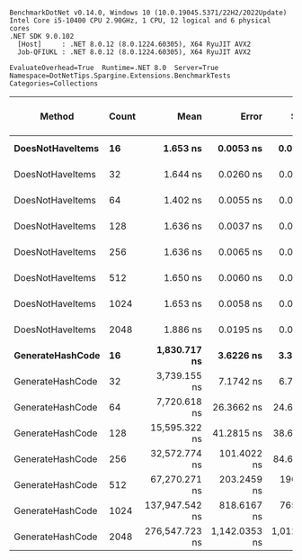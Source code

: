 ```

BenchmarkDotNet v0.14.0, Windows 10 (10.0.19045.5371/22H2/2022Update)
Intel Core i5-10400 CPU 2.90GHz, 1 CPU, 12 logical and 6 physical cores
.NET SDK 9.0.102
  [Host]     : .NET 8.0.12 (8.0.1224.60305), X64 RyuJIT AVX2
  Job-QFIUKL : .NET 8.0.12 (8.0.1224.60305), X64 RyuJIT AVX2

EvaluateOverhead=True  Runtime=.NET 8.0  Server=True  
Namespace=DotNetTips.Spargine.Extensions.BenchmarkTests  Categories=Collections  

```
| Method           | Count | Mean           | Error         | StdDev        | StdErr      | Min            | Q1             | Median         | Q3             | Max            | Op/s          | CI99.9% Margin | Iterations | Kurtosis | MValue | Skewness | Rank | LogicalGroup | Baseline | Exceptions | Completed Work Items | Lock Contentions | Code Size | Allocated |
|----------------- |------ |---------------:|--------------:|--------------:|------------:|---------------:|---------------:|---------------:|---------------:|---------------:|--------------:|---------------:|-----------:|---------:|-------:|---------:|-----:|------------- |--------- |-----------:|---------------------:|-----------------:|----------:|----------:|
| **DoesNotHaveItems** | **16**    |       **1.653 ns** |     **0.0053 ns** |     **0.0047 ns** |   **0.0012 ns** |       **1.644 ns** |       **1.651 ns** |       **1.654 ns** |       **1.657 ns** |       **1.660 ns** | **604,827,673.1** |       **6.999 ns** |      **14.00** |    **2.020** |  **2.000** |  **-0.4454** |    **2** | *****            | **No**       |          **-** |                    **-** |                **-** |      **65 B** |         **-** |
| DoesNotHaveItems | 32    |       1.644 ns |     0.0260 ns |     0.0217 ns |   0.0060 ns |       1.622 ns |       1.630 ns |       1.636 ns |       1.649 ns |       1.697 ns | 608,385,091.3 |       6.497 ns |      13.00 |    3.520 |  2.000 |   1.3126 |    2 | *            | No       |          - |                    - |                - |      65 B |         - |
| DoesNotHaveItems | 64    |       1.402 ns |     0.0055 ns |     0.0051 ns |   0.0013 ns |       1.393 ns |       1.397 ns |       1.402 ns |       1.406 ns |       1.409 ns | 713,479,122.1 |       7.499 ns |      15.00 |    1.461 |  2.000 |  -0.1490 |    1 | *            | No       |          - |                    - |                - |      65 B |         - |
| DoesNotHaveItems | 128   |       1.636 ns |     0.0037 ns |     0.0035 ns |   0.0009 ns |       1.631 ns |       1.634 ns |       1.634 ns |       1.638 ns |       1.642 ns | 611,270,623.8 |       7.500 ns |      15.00 |    2.092 |  2.000 |   0.6820 |    2 | *            | No       |          - |                    - |                - |      65 B |         - |
| DoesNotHaveItems | 256   |       1.636 ns |     0.0065 ns |     0.0058 ns |   0.0015 ns |       1.627 ns |       1.632 ns |       1.634 ns |       1.639 ns |       1.648 ns | 611,362,726.6 |       6.999 ns |      14.00 |    2.329 |  2.000 |   0.5554 |    2 | *            | No       |          - |                    - |                - |      65 B |         - |
| DoesNotHaveItems | 512   |       1.650 ns |     0.0060 ns |     0.0056 ns |   0.0014 ns |       1.640 ns |       1.646 ns |       1.650 ns |       1.653 ns |       1.661 ns | 606,101,069.1 |       7.499 ns |      15.00 |    2.490 |  2.000 |   0.2473 |    2 | *            | No       |          - |                    - |                - |      65 B |         - |
| DoesNotHaveItems | 1024  |       1.653 ns |     0.0058 ns |     0.0055 ns |   0.0014 ns |       1.647 ns |       1.649 ns |       1.650 ns |       1.656 ns |       1.663 ns | 605,035,702.5 |       7.499 ns |      15.00 |    1.771 |  2.000 |   0.5445 |    2 | *            | No       |          - |                    - |                - |      65 B |         - |
| DoesNotHaveItems | 2048  |       1.886 ns |     0.0195 ns |     0.0173 ns |   0.0046 ns |       1.860 ns |       1.877 ns |       1.884 ns |       1.892 ns |       1.921 ns | 530,158,679.0 |       6.998 ns |      14.00 |    2.438 |  2.000 |   0.5234 |    3 | *            | No       |          - |                    - |                - |      65 B |         - |
| **GenerateHashCode** | **16**    |   **1,830.717 ns** |     **3.6226 ns** |     **3.3886 ns** |   **0.8749 ns** |   **1,825.249 ns** |   **1,828.334 ns** |   **1,830.887 ns** |   **1,832.540 ns** |   **1,837.307 ns** |     **546,234.2** |       **7.063 ns** |      **15.00** |    **2.076** |  **2.000** |   **0.0014** |    **4** | *****            | **No**       |          **-** |                    **-** |                **-** |     **984 B** |      **40 B** |
| GenerateHashCode | 32    |   3,739.155 ns |     7.1742 ns |     6.7107 ns |   1.7327 ns |   3,728.662 ns |   3,734.647 ns |   3,739.030 ns |   3,744.477 ns |   3,748.763 ns |     267,440.1 |       6.634 ns |      15.00 |    1.626 |  2.000 |  -0.0302 |    5 | *            | No       |          - |                    - |                - |     984 B |      40 B |
| GenerateHashCode | 64    |   7,720.618 ns |    26.3662 ns |    24.6630 ns |   6.3679 ns |   7,676.871 ns |   7,706.023 ns |   7,721.355 ns |   7,739.072 ns |   7,749.646 ns |     129,523.3 |       4.316 ns |      15.00 |    1.759 |  2.000 |  -0.4406 |    6 | *            | No       |          - |                    - |                - |     984 B |      40 B |
| GenerateHashCode | 128   |  15,595.322 ns |    41.2815 ns |    38.6147 ns |   9.9703 ns |  15,528.671 ns |  15,560.881 ns |  15,603.537 ns |  15,626.041 ns |  15,652.762 ns |      64,121.8 |       2.515 ns |      15.00 |    1.563 |  2.000 |  -0.2997 |    7 | *            | No       |          - |                    - |                - |   1,027 B |      40 B |
| GenerateHashCode | 256   |  32,572.774 ns |   101.4022 ns |    84.6754 ns |  23.4847 ns |  32,422.861 ns |  32,550.333 ns |  32,565.195 ns |  32,617.410 ns |  32,718.448 ns |      30,700.5 |      -5.242 ns |      13.00 |    2.198 |  2.000 |  -0.2695 |    8 | *            | No       |          - |                    - |                - |   1,027 B |      40 B |
| GenerateHashCode | 512   |  67,270.271 ns |   203.2459 ns |   190.1163 ns |  49.0878 ns |  67,039.301 ns |  67,086.926 ns |  67,311.530 ns |  67,365.375 ns |  67,613.910 ns |      14,865.4 |     -17.044 ns |      15.00 |    1.594 |  2.000 |   0.2347 |    9 | *            | No       |          - |                    - |                - |   1,027 B |      40 B |
| GenerateHashCode | 1024  | 137,947.542 ns |   818.6167 ns |   765.7346 ns | 197.7118 ns | 137,046.631 ns | 137,288.086 ns | 137,596.973 ns | 138,432.361 ns | 139,748.267 ns |       7,249.1 |     -91.356 ns |      15.00 |    2.501 |  2.000 |   0.7124 |   10 | *            | No       |          - |                    - |                - |   1,027 B |      40 B |
| GenerateHashCode | 2048  | 276,547.723 ns | 1,142.0353 ns | 1,012.3846 ns | 270.5712 ns | 274,791.797 ns | 276,028.198 ns | 276,419.678 ns | 277,191.187 ns | 278,603.711 ns |       3,616.0 |    -128.286 ns |      14.00 |    2.315 |  2.000 |   0.2441 |   11 | *            | No       |          - |                    - |                - |   1,027 B |      41 B |
